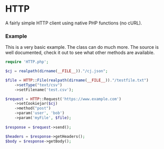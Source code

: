

# HTTP

A fairly simple HTTP client using native PHP functions (no cURL).

### Example

This is a very basic example. The class can do much more. The source is well documented, check it out to see what other methods are available.


```php
require 'HTTP.php';

$cj = realpath(dirname(__FILE__))."/cj.json";

$file = HTTP::File(realpath(dirname(__FILE__))."/testfile.txt")
	->setType("text/csv")
	->setFilename('test.csv');

$request = HTTP::Request('https://www.example.com')
	->setCookiejar($cj)
	->method("post")
	->param('user', 'bob')
	->param('myFile', $file);
	
$response = $request->send();

$headers = $response->getHeaders();
$body = $response->getBody();
```
